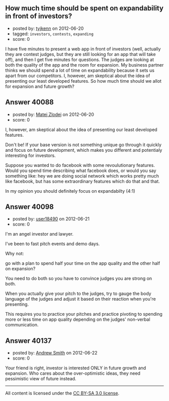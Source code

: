 ## How much time should be spent on expandability in front of investors?

- posted by: [tyjkenn](https://stackexchange.com/users/-1/17505-tyjkenn) on 2012-06-20
- tagged: `investors`, `contests`, `expanding`
- score: 0

I have five minutes to present a web app in front of investors (well, actually they are contest judges, but they are still looking for an app that will take off), and then I get five minutes for questions. The judges are looking at both the quality of the app and the room for expansion. My business partner thinks we should spend a lot of time on expandability because it sets us apart from our competitors. I, however, am skeptical about the idea of presenting our least developed features. So how much time should we allot for expansion and future growth?


## Answer 40088

- posted by: [Matej Zlodej](https://stackexchange.com/users/-1/15950-matej-zlodej) on 2012-06-20
- score: 0

> 
 I, however, am skeptical about the idea of presenting our least developed features.


Don't be! If your base version is not something unique go through it quickly and focus on future development, which makes you different and potentialy interesting for investors.

Suppose you wanted to do facebook with some revoulutionary features. Would you spend time describing what facebook does, or would you say something like: hey we are doing social network which works pretty much like facebook, but has some extraordinary features which do that and that.

In my opinion you should definitely focus on expandabilty (4:1)


## Answer 40098

- posted by: [user18490](https://stackexchange.com/users/-1/18490-user18490) on 2012-06-21
- score: 0

I'm an angel investor and lawyer.  

I've been to fast pitch events and demo days.

Why not:

go with a plan to spend half your time on the app quality and the other half on expansion?

You need to do both so you have to convince judges you are strong on both.

When you actually give your pitch to the judges, try to gauge the body language of the judges and adjust it based on their reaction when you're presenting. 

This requires you to practice your pitches and practice pivoting to spending more or less time on app quality depending on the judges' non-verbal communication.


## Answer 40137

- posted by: [Andrew Smith](https://stackexchange.com/users/-1/18504-andrew-smith) on 2012-06-22
- score: 0

Your friend is right, investor is interested ONLY in future growth and expansion. Who cares about the over-optimistic ideas, they need pessimistic view of future instead.



---

All content is licensed under the [CC BY-SA 3.0 license](https://creativecommons.org/licenses/by-sa/3.0/).

